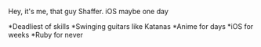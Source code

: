 Hey, it's me, that guy Shaffer. iOS maybe one day

*Deadliest of skills
*Swinging guitars like Katanas
*Anime for days
*iOS for weeks
*Ruby for never
